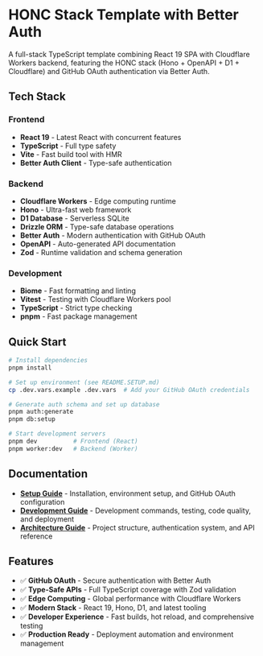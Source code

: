 # HONC Stack Template with Better Auth

A full-stack TypeScript template combining React 19 SPA with Cloudflare Workers backend, featuring the HONC stack (Hono + OpenAPI + D1 + Cloudflare) and GitHub OAuth authentication via Better Auth.

## Tech Stack

### Frontend
- **React 19** - Latest React with concurrent features
- **TypeScript** - Full type safety
- **Vite** - Fast build tool with HMR
- **Better Auth Client** - Type-safe authentication

### Backend  
- **Cloudflare Workers** - Edge computing runtime
- **Hono** - Ultra-fast web framework
- **D1 Database** - Serverless SQLite
- **Drizzle ORM** - Type-safe database operations
- **Better Auth** - Modern authentication with GitHub OAuth
- **OpenAPI** - Auto-generated API documentation
- **Zod** - Runtime validation and schema generation

### Development
- **Biome** - Fast formatting and linting
- **Vitest** - Testing with Cloudflare Workers pool
- **TypeScript** - Strict type checking
- **pnpm** - Fast package management

## Quick Start

```bash
# Install dependencies
pnpm install

# Set up environment (see README.SETUP.md)
cp .dev.vars.example .dev.vars  # Add your GitHub OAuth credentials

# Generate auth schema and set up database
pnpm auth:generate
pnpm db:setup

# Start development servers
pnpm dev          # Frontend (React)
pnpm worker:dev   # Backend (Worker)
```

## Documentation

- **[Setup Guide](README.SETUP.md)** - Installation, environment setup, and GitHub OAuth configuration
- **[Development Guide](README.DEVELOPMENT.md)** - Development commands, testing, code quality, and deployment
- **[Architecture Guide](README.ARCHITECTURE.md)** - Project structure, authentication system, and API reference

## Features

- ✅ **GitHub OAuth** - Secure authentication with Better Auth
- ✅ **Type-Safe APIs** - Full TypeScript coverage with Zod validation
- ✅ **Edge Computing** - Global performance with Cloudflare Workers
- ✅ **Modern Stack** - React 19, Hono, D1, and latest tooling
- ✅ **Developer Experience** - Fast builds, hot reload, and comprehensive testing
- ✅ **Production Ready** - Deployment automation and environment management
